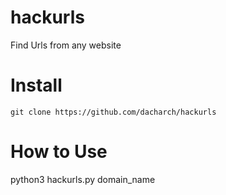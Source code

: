 # hackurls

Find Urls from any website

# Install
```
git clone https://github.com/dacharch/hackurls
```

# How to Use

python3 hackurls.py domain_name


